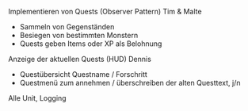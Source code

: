 Implementieren von Quests (Observer Pattern) Tim & Malte

- Sammeln von Gegenständen
- Besiegen von bestimmten Monstern
- Quests geben Items oder XP als Belohnung

Anzeige der aktuellen Quests (HUD) Dennis

- Questübersicht Questname / Forschritt
- Questmenü zum annehmen / überschreiben der alten Questtext, j/n

Alle Unit, Logging